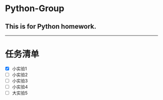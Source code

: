 # Python-Group
## This is for Python homework.
***
# 任务清单
- [x] 小实验1
- [ ] 小实验2
- [ ] 小实验3
- [ ] 小实验4
- [ ] 大实验5
